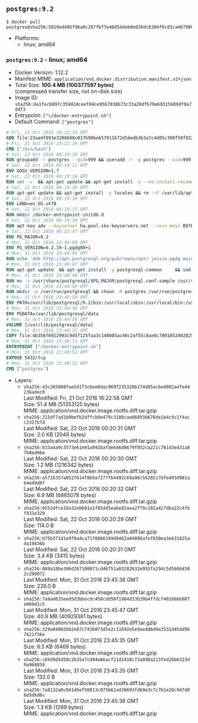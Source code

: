 ## `postgres:9.2`

```console
$ docker pull postgres@sha256:5019ed495f96a0c287fbf7e46854deb0e026dc8304f9c83ca467988b37462c00
```

-	Platforms:
	-	linux; amd64

### `postgres:9.2` - linux; amd64

-	Docker Version: 1.12.2
-	Manifest MIME: `application/vnd.docker.distribution.manifest.v2+json`
-	Total Size: **100.4 MB (100377597 bytes)**  
	(compressed transfer size, not on-disk size)
-	Image ID: `sha256:4a1fec6897c359d24ceef84ce9567038b73c33a28dfb70e69315609df0a7ddf3`
-	Entrypoint: `["\/docker-entrypoint.sh"]`
-	Default Command: `["postgres"]`

```dockerfile
# Fri, 21 Oct 2016 16:22:34 GMT
ADD file:23aa4f893e3288698c017b90be657911b72d54edb3b3a7c4d05c308f50f9228f in / 
# Fri, 21 Oct 2016 16:22:34 GMT
CMD ["/bin/bash"]
# Sat, 22 Oct 2016 00:19:10 GMT
RUN groupadd -r postgres --gid=999 && useradd -r -g postgres --uid=999 postgres
# Sat, 22 Oct 2016 00:19:11 GMT
ENV GOSU_VERSION=1.7
# Sat, 22 Oct 2016 00:19:28 GMT
RUN set -x 	&& apt-get update && apt-get install -y --no-install-recommends ca-certificates wget && rm -rf /var/lib/apt/lists/* 	&& wget -O /usr/local/bin/gosu "https://github.com/tianon/gosu/releases/download/$GOSU_VERSION/gosu-$(dpkg --print-architecture)" 	&& wget -O /usr/local/bin/gosu.asc "https://github.com/tianon/gosu/releases/download/$GOSU_VERSION/gosu-$(dpkg --print-architecture).asc" 	&& export GNUPGHOME="$(mktemp -d)" 	&& gpg --keyserver ha.pool.sks-keyservers.net --recv-keys B42F6819007F00F88E364FD4036A9C25BF357DD4 	&& gpg --batch --verify /usr/local/bin/gosu.asc /usr/local/bin/gosu 	&& rm -r "$GNUPGHOME" /usr/local/bin/gosu.asc 	&& chmod +x /usr/local/bin/gosu 	&& gosu nobody true 	&& apt-get purge -y --auto-remove ca-certificates wget
# Sat, 22 Oct 2016 00:19:36 GMT
RUN apt-get update && apt-get install -y locales && rm -rf /var/lib/apt/lists/* 	&& localedef -i en_US -c -f UTF-8 -A /usr/share/locale/locale.alias en_US.UTF-8
# Sat, 22 Oct 2016 00:19:36 GMT
ENV LANG=en_US.utf8
# Sat, 22 Oct 2016 00:19:37 GMT
RUN mkdir /docker-entrypoint-initdb.d
# Sat, 22 Oct 2016 00:19:39 GMT
RUN apt-key adv --keyserver ha.pool.sks-keyservers.net --recv-keys B97B0AFCAA1A47F044F244A07FCC7D46ACCC4CF8
# Sat, 22 Oct 2016 00:22:47 GMT
ENV PG_MAJOR=9.2
# Mon, 31 Oct 2016 23:40:09 GMT
ENV PG_VERSION=9.2.19-1.pgdg80+1
# Mon, 31 Oct 2016 23:40:09 GMT
RUN echo 'deb http://apt.postgresql.org/pub/repos/apt/ jessie-pgdg main' $PG_MAJOR > /etc/apt/sources.list.d/pgdg.list
# Mon, 31 Oct 2016 23:40:47 GMT
RUN apt-get update 	&& apt-get install -y postgresql-common 	&& sed -ri 's/#(create_main_cluster) .*$/\1 = false/' /etc/postgresql-common/createcluster.conf 	&& apt-get install -y 		postgresql-$PG_MAJOR=$PG_VERSION 		postgresql-contrib-$PG_MAJOR=$PG_VERSION 	&& rm -rf /var/lib/apt/lists/*
# Mon, 31 Oct 2016 23:40:48 GMT
RUN mv -v /usr/share/postgresql/$PG_MAJOR/postgresql.conf.sample /usr/share/postgresql/ 	&& ln -sv ../postgresql.conf.sample /usr/share/postgresql/$PG_MAJOR/ 	&& sed -ri "s!^#?(listen_addresses)\s*=\s*\S+.*!\1 = '*'!" /usr/share/postgresql/postgresql.conf.sample
# Mon, 31 Oct 2016 23:40:49 GMT
RUN mkdir -p /var/run/postgresql && chown -R postgres /var/run/postgresql
# Mon, 31 Oct 2016 23:40:50 GMT
ENV PATH=/usr/lib/postgresql/9.2/bin:/usr/local/sbin:/usr/local/bin:/usr/sbin:/usr/bin:/sbin:/bin
# Mon, 31 Oct 2016 23:40:50 GMT
ENV PGDATA=/var/lib/postgresql/data
# Mon, 31 Oct 2016 23:40:50 GMT
VOLUME [/var/lib/postgresql/data]
# Mon, 31 Oct 2016 23:40:51 GMT
COPY file:4b356f6912993c9d5f125faa3c148085ac46c2af55c8ae0c7001052402825fef in / 
# Mon, 31 Oct 2016 23:40:51 GMT
ENTRYPOINT ["/docker-entrypoint.sh"]
# Mon, 31 Oct 2016 23:40:52 GMT
EXPOSE 5432/tcp
# Mon, 31 Oct 2016 23:40:52 GMT
CMD ["postgres"]
```

-	Layers:
	-	`sha256:43c265008fae5d1f3cbee0dac9697235320b174d85acbed002a4fe44236adec0`  
		Last Modified: Fri, 21 Oct 2016 16:22:58 GMT  
		Size: 51.4 MB (51353125 bytes)  
		MIME: application/vnd.docker.image.rootfs.diff.tar.gzip
	-	`sha256:215df7ad1b9befb2dffcb9e479c3188cae86893b676de1b4c9c1f4acc2327b7d`  
		Last Modified: Sat, 22 Oct 2016 00:20:31 GMT  
		Size: 2.0 KB (2046 bytes)  
		MIME: application/vnd.docker.image.rootfs.diff.tar.gzip
	-	`sha256:833a4a9c3573e61e91a092bafde646d8679f852ca221c76143e431a87b8ed06e`  
		Last Modified: Sat, 22 Oct 2016 00:20:30 GMT  
		Size: 1.2 MB (1216342 bytes)  
		MIME: application/vnd.docker.image.rootfs.diff.tar.gzip
	-	`sha256:e5716357a052f614f869a7277fb4492c69a98c5628517dfe493d981a64e49d8f`  
		Last Modified: Sat, 22 Oct 2016 00:20:32 GMT  
		Size: 6.9 MB (6865078 bytes)  
		MIME: application/vnd.docker.image.rootfs.diff.tar.gzip
	-	`sha256:6552dfce18a32eb601a1f854d5eabe82aea2f79c102a427dba22c4fbf831e329`  
		Last Modified: Sat, 22 Oct 2016 00:20:29 GMT  
		Size: 114.0 B  
		MIME: application/vnd.docker.image.rootfs.diff.tar.gzip
	-	`sha256:b75b371d1e9f8a4ca71f0866349d9462a04896afef650ea3e631825ada19836b`  
		Last Modified: Sat, 22 Oct 2016 00:20:31 GMT  
		Size: 3.4 KB (3415 bytes)  
		MIME: application/vnd.docker.image.rootfs.diff.tar.gzip
	-	`sha256:069a18be386d267100071cd46751a03282632e955fa294c5d56664582c299072`  
		Last Modified: Mon, 31 Oct 2016 23:45:36 GMT  
		Size: 226.0 B  
		MIME: application/vnd.docker.image.rootfs.diff.tar.gzip
	-	`sha256:7a9ad635eed5d3bbecdc458cdd50f1904d33b39b4ffdcf401b66b907e869d1c5`  
		Last Modified: Mon, 31 Oct 2016 23:45:47 GMT  
		Size: 40.9 MB (40929381 bytes)  
		MIME: application/vnd.docker.image.rootfs.diff.tar.gzip
	-	`sha256:329a94802bb2e87c743b073d5e2c11692e5e9aedd6d9a3531d45dd9b7621f56e`  
		Last Modified: Mon, 31 Oct 2016 23:45:35 GMT  
		Size: 6.5 KB (6469 bytes)  
		MIME: application/vnd.docker.image.rootfs.diff.tar.gzip
	-	`sha256:c84d9d5d50c2b35a7cd94a66acf21d2410c73a890a213fed26b6323d9a968858`  
		Last Modified: Mon, 31 Oct 2016 23:45:35 GMT  
		Size: 132.0 B  
		MIME: application/vnd.docker.image.rootfs.diff.tar.gzip
	-	`sha256:7a8132a0c041d6ef50813c075b62a436693fd69e3c7c7b1e28c947d06d5d6d0c`  
		Last Modified: Mon, 31 Oct 2016 23:45:36 GMT  
		Size: 1.3 KB (1269 bytes)  
		MIME: application/vnd.docker.image.rootfs.diff.tar.gzip
